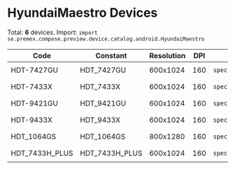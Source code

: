 # HyundaiMaestro Devices

Total: **6** devices. Import: `import se.premex.compose.preview.device.catalog.android.HyundaiMaestro`

| Code | Constant | Resolution | DPI | Compose Spec | Preview Usage |
|------|----------|------------|-----|-------------|---------------|
| HDT-7427GU | HDT_7427GU | 600x1024 | 160 | `spec:width=600px,height=1024px,dpi=160` | `@Preview(device = HyundaiMaestro.HDT_7427GU)` |
| HDT-7433X | HDT_7433X | 600x1024 | 160 | `spec:width=600px,height=1024px,dpi=160` | `@Preview(device = HyundaiMaestro.HDT_7433X)` |
| HDT-9421GU | HDT_9421GU | 600x1024 | 160 | `spec:width=600px,height=1024px,dpi=160` | `@Preview(device = HyundaiMaestro.HDT_9421GU)` |
| HDT-9433X | HDT_9433X | 600x1024 | 160 | `spec:width=600px,height=1024px,dpi=160` | `@Preview(device = HyundaiMaestro.HDT_9433X)` |
| HDT_1064GS | HDT_1064GS | 800x1280 | 160 | `spec:width=800px,height=1280px,dpi=160` | `@Preview(device = HyundaiMaestro.HDT_1064GS)` |
| HDT_7433H_PLUS | HDT_7433H_PLUS | 600x1024 | 160 | `spec:width=600px,height=1024px,dpi=160` | `@Preview(device = HyundaiMaestro.HDT_7433H_PLUS)` |

<!-- Generated automatically. Do not edit manually. -->
